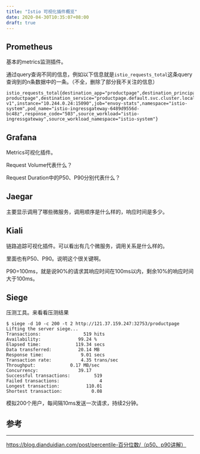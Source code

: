 ```yaml
---
title: "Istio 可视化插件概览"
date: 2020-04-30T10:35:07+08:00
draft: true
---
```


## Prometheus

基本的metrics监测插件。

通过query查询不同的信息，例如以下信息就是`istio_requests_total`这条query查询到的n条数据中的一条。（不全，删除了部分我不关注的信息）

```shell
istio_requests_total{destination_app="productpage",destination_principal="spiffe://cluster.local/ns/default/sa/bookinfo-productpage",destination_service="productpage.default.svc.cluster.local",destination_service_name="productpage",destination_service_namespace="default",destination_version="v1",destination_workload="productpage-v1",instance="10.244.0.24:15090",job="envoy-stats",namespace="istio-system",pod_name="istio-ingressgateway-6489d9556d-bc48z",response_code="503",source_workload="istio-ingressgateway",source_workload_namespace="istio-system"}
```

## Grafana

Metrics可视化插件。

Request Volume代表什么？

Request Duration中的P50、P90分别代表什么？

## Jaegar

主要显示调用了哪些微服务，调用顺序是什么样的，响应时间是多少。

## Kiali

链路追踪可视化插件。可以看出有几个微服务，调用关系是什么样的。

里面也有P50、P90。说明这个很关键啊。

P90=100ms，就是说90%的请求其响应时间在100ms以内，剩余10%的响应时间大于100ms。

## Siege

压测工具。来看看压测结果

```shell
$ siege -d 10 -c 200 -t 2 http://121.37.159.247:32753/productpage
Lifting the server siege...
Transactions:		         519 hits
Availability:		       99.24 %
Elapsed time:		      119.34 secs
Data transferred:	       20.14 MB
Response time:		        9.01 secs
Transaction rate:	        4.35 trans/sec
Throughput:		        0.17 MB/sec
Concurrency:		       39.17
Successful transactions:         519
Failed transactions:	           4
Longest transaction:	      110.01
Shortest transaction:	        0.08
```

模拟200个用户，每间隔10ms发送一次请求，持续2分钟。

## 参考

---

https://blog.dianduidian.com/post/percentile-百分位数/（p50、p90讲解）
